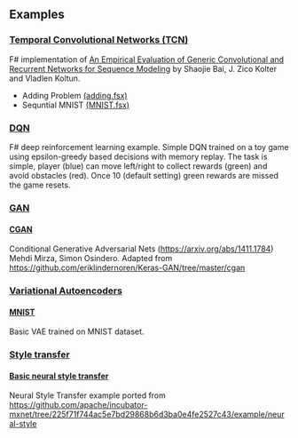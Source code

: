 ﻿## Examples
### [Temporal Convolutional Networks (TCN)](TCN)
F# implementation of [An Empirical Evaluation of Generic Convolutional and Recurrent Networks for Sequence Modeling](https://arxiv.org/abs/1803.01271) by Shaojie Bai, J. Zico Kolter and Vladlen Koltun.
* Adding Problem [(adding.fsx)](TCN/adding.fsx)
* Sequntial MNIST [(MNIST.fsx)](TCN/MNIST.fsx)
### [DQN](Examples/DQN)
F# deep reinforcement learning example. Simple DQN trained on a toy game using epsilon-greedy based decisions with memory replay. The task is simple, player (blue) can move left/right to collect rewards (green) and avoid obstacles (red). Once 10 (default setting) green rewards are missed the game resets.
### [GAN](Examples/GAN)
#### [CGAN](GAN/CGAN.fsx) 
Conditional Generative Adversarial Nets (https://arxiv.org/abs/1411.1784) Mehdi Mirza, Simon Osindero. Adapted from https://github.com/eriklindernoren/Keras-GAN/tree/master/cgan
### [Variational Autoencoders](VAE)
#### [MNIST](VAE/MNIST%20VAE.fsx)
Basic VAE trained on MNIST dataset.
### [Style transfer](Style)
#### [Basic neural style transfer](Style/Neural%20Style%20Transfer.fsx)
Neural Style Transfer example ported from https://github.com/apache/incubator-mxnet/tree/225f71f744ac5e7bd29868b6d3ba0e4fe2527c43/example/neural-style
